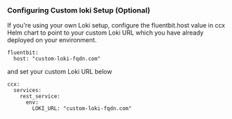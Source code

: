 ### Configuring Custom loki Setup (Optional)

If you're using your own Loki setup, configure the fluentbit.host value in ccx Helm chart to point to your custom Loki URL which you have already deployed on your environment.
```
fluentbit:
  host: "custom-loki-fqdn.com"
```
and set your custom Loki URL below
```
ccx:
  services:
    rest_service:
      env:
        LOKI_URL: "custom-loki-fqdn.com"
```
  